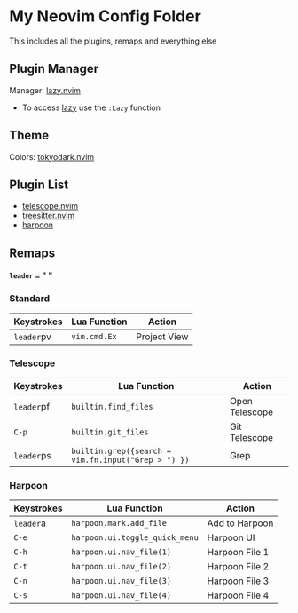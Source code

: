 # My Neovim Config Folder
This includes all the plugins, remaps and everything else

## Plugin Manager
Manager: [lazy.nvim](https://github.com/folke/lazy.nvim)
- To access [lazy](https://github.com/folke/lazy.nvim) use the `:Lazy` function 

## Theme
Colors: [tokyodark.nvim](https://github.com/tiagovla/tokyodark.nvim)

## Plugin List

- [telescope.nvim](https://github.com/nvim-telescope/telescope.nvim)
- [treesitter.nvim](https://github.com/nvim-treesitter/nvim-treesitter)
- [harpoon](https://github.com/ThePrimeagen/harpoon)

## Remaps
#### `leader` = " "

### Standard
| Keystrokes | Lua Function | Action |
| ---------- | ------------ | ------ |
| `leader`pv | `vim.cmd.Ex` | Project View |

### Telescope
| Keystrokes | Lua Function | Action |
| ---------- | ------------ | ------ |
| `leader`pf | `builtin.find_files` | Open Telescope |
| `C-p` | `builtin.git_files` | Git Telescope |
| `leader`ps | `builtin.grep({search = vim.fn.input("Grep > ") })` | Grep |

### Harpoon
 Keystrokes | Lua Function | Action |
| ---------- | ------------ | ------ |
| `leader`a | `harpoon.mark.add_file` | Add to Harpoon |
| `C-e` | `harpoon.ui.toggle_quick_menu` | Harpoon UI |
| `C-h` | `harpoon.ui.nav_file(1)` | Harpoon File 1 |
| `C-t` | `harpoon.ui.nav_file(2)` | Harpoon File 2 |
| `C-n` | `harpoon.ui.nav_file(3)` | Harpoon File 3 |
| `C-s` | `harpoon.ui.nav_file(4)` | Harpoon File 4 |